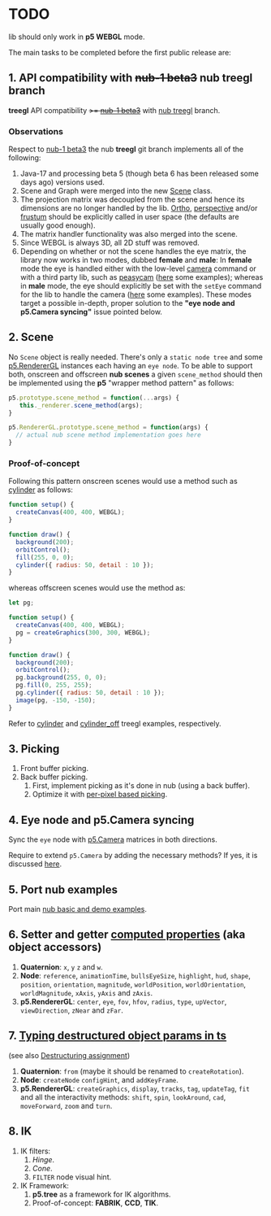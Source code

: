 # TODO

lib should only work in **p5 WEBGL** mode.

The main tasks to be completed before the first public release are:

## 1. API compatibility with ~~nub-1 beta3~~ nub treegl branch

**treegl** API compatibility ~~>= [nub-1 beta3](https://github.com/VisualComputing/nub/releases/tag/0.9.97)~~ with [nub treegl](https://github.com/VisualComputing/nub/tree/treegl) branch.

### Observations

Respect to [nub-1 beta3](https://github.com/VisualComputing/nub/releases/tag/0.9.97) the nub **treegl** git branch implements all of the following:

1. Java-17 and processing beta 5 (though beta 6 has been released some days ago) versions used.
2. Scene and Graph were merged into the new [Scene](https://github.com/VisualComputing/nub/blob/treegl/src/nub/core/Scene.java) class.
3. The projection matrix was decoupled from the scene and hence its dimensions are no longer handled by the lib. [Ortho](https://processing.org/reference/ortho_.html), [perspective](https://processing.org/reference/perspective_.html) and/or [frustum](https://processing.org/reference/frustum_.html) should be explicitly called in user space (the defaults are usually good enough).
4. The matrix handler functionality was also merged into the scene.
5. Since WEBGL is always 3D, all 2D stuff was removed.
6. Depending on whether or not the scene handles the eye matrix, the library now works in two modes, dubbed **female** and **male**: In **female** mode the eye is handled either with the low-level [camera](https://processing.org/reference/camera_.html) command or with a third party lib, such as [peasycam](https://github.com/jdf/peasycam) ([here](https://github.com/VisualComputing/nub/tree/treegl/testing/src/female) some examples); whereas in **male** mode, the eye should explicitly be set with the `setEye` command for the lib to handle the camera ([here](https://github.com/VisualComputing/nub/tree/treegl/testing/src/male) some examples). These modes target a possible in-depth, proper solution to the __"eye node and p5.Camera syncing"__ issue pointed below.

## 2. Scene

No `Scene` object is really needed. There's only a `static node tree` and some [p5.RendererGL](https://github.com/processing/p5.js/blob/main/src/webgl/p5.RendererGL.js) instances each having an `eye node`. To be able to support both, onscreen and offscreen **nub scenes** a given `scene_method` should then be implemented using the **p5** "wrapper method pattern" as follows:

```js
p5.prototype.scene_method = function(...args) {
   this._renderer.scene_method(args);
}
```

```js
p5.RendererGL.prototype.scene_method = function(args) {
  // actual nub scene method implementation goes here
}
```

### Proof-of-concept

Following this pattern onscreen scenes would use a method such as [cylinder](https://github.com/VisualComputing/p5.treegl/blob/2f480b30d76feb2c5dcd673512cdb21d1ed701fd/p5.treegl.js#L72) as follows:

```js
function setup() {
  createCanvas(400, 400, WEBGL);
}

function draw() {
  background(200);
  orbitControl();
  fill(255, 0, 0);
  cylinder({ radius: 50, detail : 10 });
}
```

whereas offscreen scenes would use the method as:

```js
let pg;

function setup() {
  createCanvas(400, 400, WEBGL);
  pg = createGraphics(300, 300, WEBGL);
}

function draw() {
  background(200);
  orbitControl();
  pg.background(255, 0, 0);
  pg.fill(0, 255, 255);
  pg.cylinder({ radius: 50, detail : 10 });
  image(pg, -150, -150);
}
```

Refer to [cylinder](https://github.com/VisualComputing/p5.treegl/tree/main/examples/cylinder) and [cylinder_off](https://github.com/VisualComputing/p5.treegl/tree/main/examples/cylinder_off) treegl examples, respectively.

## 3. Picking

1. Front buffer picking.
2. Back buffer picking.
   1. First, implement picking as it's done in nub (using a back buffer).
   2. Optimize it with [per-pixel based picking](https://webglfundamentals.org/webgl/lessons/webgl-picking.html).

## 4. Eye node and p5.Camera syncing

Sync the `eye` node with [p5.Camera](https://github.com/processing/p5.js/blob/main/src/webgl/p5.Camera.js) matrices in both directions.

Require to extend `p5.Camera` by adding the necessary methods? If yes, it is discussed [here](https://github.com/processing/p5.js/blob/main/contributor_docs/creating_libraries.md#you-can-extend-p5js-classes-as-well-by-adding-methods-to-their-prototypes).

## 5. Port nub examples

Port main [nub basic and demo examples](https://github.com/VisualComputing/nub/tree/master/examples).

## 6. Setter and getter [computed properties](https://www.w3schools.com/js/js_object_accessors.asp) (aka object accessors)

1. **Quaternion**: `x`, `y` `z` and `w`.
2. **Node**: `reference`, `animationTime`, `bullsEyeSize`, `highlight`, `hud`, `shape`, `position`, `orientation`, `magnitude`, `worldPosition`, `worldOrientation`, `worldMagnitude`, `xAxis`, `yAxis` and `zAxis`.
3. **p5.RendererGL**: `center`, `eye`, `fov`, `hfov`, `radius`, `type`, `upVector`, `viewDirection`, `zNear` and `zFar`.

## 7. [Typing destructured object params in ts](https://mariusschulz.com/blog/typing-destructured-object-parameters-in-typescript)

(see also [Destructuring assignment](https://developer.mozilla.org/en-US/docs/Web/JavaScript/Reference/Operators/Destructuring_assignment))

1. **Quaternion**: `from` (maybe it should be renamed to `createRotation`).
2. **Node**: `createNode` `configHint`, and `addKeyFrame`.
3. **p5.RendererGL**: `createGraphics`, `display`, `tracks`, `tag`, `updateTag`, `fit` and all the interactivity methods: `shift`, `spin`, `lookAround`, `cad`, `moveForward`, `zoom` and `turn`.

## 8. IK

1. IK filters:
   1. _Hinge_.
   2. _Cone_.
   3. `FILTER` node visual hint.
2. IK Framework:
   1. **p5.tree** as a framework for IK algorithms.
   2. Proof-of-concept: **FABRIK**, **CCD**, **TIK**.
